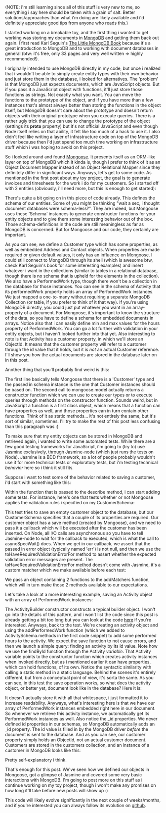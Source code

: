 (NOTE: i'm still learning since all of this stuff is very new to me, so everything i say here should be taken with a grain of salt. Better solutions/approaches than what i'm doing are likely available and i'd definitely appreciate good tips from anyone who reads this.)

I started working on a breakable toy, and the first thing i wanted to get working was storing my documents in <a href="http://www.mongodb.org/">MongoDB</a> and getting them back out again. I first read Karl Seguin's <a href="http://openmymind.net/mongodb.pdf">The Little MongoDB Book</a> because it's a great introduction to MongoDB and to working with document databases in general (btw: it's free, only 33 pages and very well written => highly recommended!). 

I originally intended to use MongoDB directly in my code, but once i realized that i wouldn't be able to simply create entity types with their own behavior and just store them in the database, i looked for alternatives. The 'problem' is that MongoDB just expects documents, which are JavaScript objects. But if you pass it a JavaScript object with functions, it'll just store those functions as strings. Not exactly what you want. You can move the functions to the prototype of the object, and if you have more than a few instances that's almost always better than storing the functions in the object itself, but MongoDB doesn't care about the prototype and doesn't return objects with their original prototype when you execute queries. There is a rather ugly trick that you can use to change the prototype of the object (settings its __proto__ property) but it's not official JavaScript and even though Node itself relies on that ability, it felt like too much of a hack to use it. I also didn't feel like writing a layer of infrastructure code on top of the MongoDB driver because then i'd just spend too much time working on infrastructure stuff which i was hoping to avoid on this project.

So i looked around and found <a href="http://mongoosejs.com/">Mongoose</a>. It presents itself as an ORM-like layer on top of MongoDB which it kinda is, though i prefer to think of it as an Object Document Mapper instead of an Object Relational Mapper since they definitely differ in significant ways. Anyways, let's get to some code. As mentioned in the first post about my toy project, the goal is to generate invoices and timesheets for the work i do for my customers. So i started off with 2 entities (obviously, i'll need more, but this is enough to get started):

<script src="https://gist.github.com/3728791.js?file=s1.js"></script>

There's quite a bit going on in this piece of code already. This defines the schema of our entities. Some of you might be thinking "wait a sec, i thought document databases were schema-less?". They are indeed, but Mongoose uses these 'Schema' instances to generate constructor functions for your entity objects and to give them some interesting behavior out of the box. Those schema-definitions in the code are still meaningless as far as MongoDB is concerned. But for Mongoose and our code, they certainly are important.

As you can see, we define a Customer type which has some properties, as well as embedded Address and Contact objects. When properties are made required or given default values, it only has an influence on Mongoose. I could still connect to MongoDB through its shell (which is awesome btw, check Karl Seguin's book for some interesting examples) and insert whatever i want in the collections (similar to tables in a relational database, though there is no schema that is upheld for the elements in the collection). We also have a PerformedWork type, though there won't be a collection in the database for those instances. You can see in the schema of Activity that its performedWork property holds an array of PerformedWork instances. We just mapped a one-to-many without requiring a separate MongoDB Collection (or table, if you prefer to think of it that way). If you're using MongoDB directly, you could just put whatever you want in an array-property of a document. For Mongoose, it's important to know the structure of the data, so you have to define a schema for embedded documents in arrays. Notice also that i can easily define min and max values for the hours property of PerformedWork. You can go a lot further with validation in your entity objects, but i haven't looked further into that yet. Also interesting to note is that Activity has a customer property, in which we'll store an ObjectId. It means that the customer property will refer to a customer through the id value that it holds, but it is <em>not</em> an actual Customer reference. I'll show you how the actual documents are stored in the database later on in this post.

Another thing that you'll probably find weird is this:

<script src="https://gist.github.com/3728791.js?file=s2.js"></script>

The first line basically tells Mongoose that there is a 'Customer' type and the passed in schema instance is the one that Customer instances should be based on. The second call to mongoose.model actually returns a constructor function which we can use to create our types or to execute queries through methods on the constructor function. Sounds weird, but in JavaScript a function is a first class object, which means that a function can have properties as well, and those properties can in turn contain other functions. Think of it as static methods... it's not entirely the same, but it's sort of similar, sometimes. I'll try to make the rest of this post less confusing than this paragraph was :)

To make sure that my entity objects can be stored in MongoDB and retrieved again, i wanted to write some automated tests. While there are a few good testing frameworks for JavaScript, i'm going to (try to) use <a href="http://pivotal.github.com/jasmine/">Jasmine</a> exclusively, through <a href="https://github.com/mhevery/jasmine-node">Jasmine-node</a> (which just runs the tests on Node). Jasmine is a BDD framework, so a lot of people probably wouldn't use it for more technical tests or exploratory tests, but i'm testing technical <em>behavior</em> here so i think it still fits.

Suppose i want to test some of the behavior related to saving a customer, i'd start with something like this:

<script src="https://gist.github.com/3728791.js?file=s3.js"></script>

Within the function that is passed to the describe method, i can start adding some tests. For instance, here's one that tests whether or not Mongoose applies the validation rules i specified on my CustomerSchema:

<script src="https://gist.github.com/3728791.js?file=s4.js"></script>

This test tries to save an empty customer object to the database, but our CustomerSchema specifies that a couple of its properties are required. Our customer object has a save method (created by Mongoose), and we need to pass it a callback which will be executed after the customer has been inserted. On Node, all I/O calls are asynchronous so you have to tell Jasmine-node to wait for the callback to executed, which is what the call to asyncSpecWait() does. When we get in our callback, we assert that the passed in error object (typically named 'err') is not null, and then we use the toHaveRequiredValidationErrorFor method to assert whether the expected validation error messages are present. The toHaveRequiredValidationErrorFor method doesn't come with Jasmine, it's a custom matcher which we make available before each test:

<script src="https://gist.github.com/3728791.js?file=s5.js"></script>

We pass an object containing 2 functions to the addMatchers function, which will in turn make those 2 methods available to our expectations.

Let's take a look at a more interesting example, saving an Activity object with an array of PerformedWork instances:

<script src="https://gist.github.com/3728791.js?file=s6.js"></script>

The ActivityBuilder constructor constructs a typical builder object. I won't go into the details of this pattern, and i won't list the code since this post is already getting a bit too long but you can look at the code <a href="https://github.com/davybrion/therabbithole/blob/master/spec/builders/activity_builder.js">here</a> if you're interested. Anyways, back to the test. We're creating an activity object and using the addPerformedWork function (which we added to ActivitySchema.methods in the first code snippet) to add some performed hours to the activity. We expect the save function to not cause errors, and then we launch a simple query: finding an activity by its id value. Note how we use the findById function through the Activity <em>variable</em>. That Activity variable points to the constructor function which creates activity instances when invoked directly, but as i mentioned earlier it can have properties, which can hold functions, of its own. Notice the syntactic similarity with calling a static method in a static language. Behind the scenes it's entirely different, but from a conceptual point of view, it's sorta the same. As you can see, in this test the save operation works, so what does the activity object, or better yet, document look like in the database? Here it is:

<script src="https://gist.github.com/3728791.js?file=s7.js"></script>

It doesn't actually store it with all that whitespace, i just formatted it to increase readability. Anyways, what's interesting here is that we have our array of PerformedWork instances embedded right here in our document.  So whenever we retrieve this activity instance, we automatically get its PerformedWork instances as well. Also notice the _id properties. We never defined id properties in our schemas, so MongoDB automatically adds an _id property. The id value is filled in by the MongoDB driver <em>before</em> the document is sent to the database. And as you can see, our customer property simply holds an ObjectId, not an actual customer document. Customers are stored in the customers collection, and an instance of a customer in MongoDB looks like this:

<script src="https://gist.github.com/3728791.js?file=s8.js"></script>

Pretty self-explanatory i think. 

That's enough for this post. We've seen how we defined our objects in Mongoose, got a glimpse of Jasmine and covered some very basic interactions with MongoDB. I'm going to post more on this stuff as i continue working on my toy project, though i won't make any promises on how long it'll take before new posts will show up :)

This code will likely evolve significantly in the next couple of weeks/months, and if you're interested you can always follow its evolution on <a href="https://github.com/davybrion/therabbithole">github</a>.